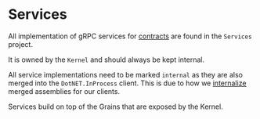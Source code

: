 # Services

All implementation of gRPC services for [contracts](./contracts.md) are found
in the `Services` project.

It is owned by the `Kernel` and should always be kept internal.

All service implementations need to be marked `internal` as they are also
merged into the `DotNET.InProcess` client. This is due to how we [internalize](../clients/internalization.md)
merged assemblies for our clients.

Services build on top of the Grains that are exposed by the Kernel.

